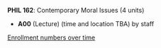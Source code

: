 **PHIL 162**: Contemporary Moral Issues (4 units)

- **A00** (Lecture) (time and location TBA) by staff

[Enrollment numbers over time](./PHIL162.tsv)
